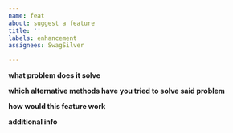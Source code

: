 ```yaml
---
name: feat
about: suggest a feature
title: ''
labels: enhancement
assignees: SwagSilver

---
```


**what problem does it solve**

**which alternative methods have you tried to solve said problem**

**how would this feature work**

**additional info**
